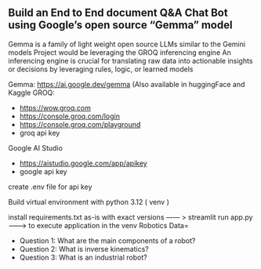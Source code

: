 ## Build an End to End document Q&A Chat Bot using Google’s open source “Gemma” model
Gemma is a family of light weight open source LLMs similar to the Gemini models
Project would be leveraging the GROQ inferencing engine
An inferencing engine is crucial for translating raw data into actionable insights or decisions by leveraging rules, logic, or learned models

Gemma: https://ai.google.dev/gemma  (Also available in huggingFace and Kaggle
GROQ: 
* https://wow.groq.com
* https://console.groq.com/login
* https://console.groq.com/playground
* groq api key
  
Google AI Studio
* https://aistudio.google.com/app/apikey
* google api key
  
create .env file for api key

Build virtual environment with python 3.12  ( venv )

install requirements.txt as-is with exact versions
—— >  streamlit run app.py ———> to execute application in the venv
Robotics Data=
* Question 1: What are the main components of a robot?
* Question 2: What is inverse kinematics? 
* Question 3: What is an industrial robot?
